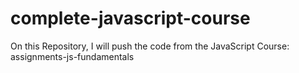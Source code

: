 # complete-javascript-course
On this Repository, I will push the code from the JavaScript Course: assignments-js-fundamentals
